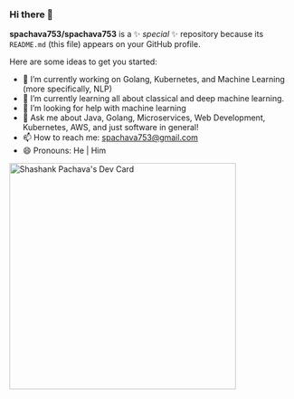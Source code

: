 ### Hi there 👋

**spachava753/spachava753** is a ✨ _special_ ✨ repository because its `README.md` (this file) appears on your GitHub profile.

Here are some ideas to get you started:

- 🔭 I’m currently working on Golang, Kubernetes, and Machine Learning (more specifically, NLP)
- 🌱 I’m currently learning all about classical and deep machine learning.
- 🤔 I’m looking for help with machine learning
- 💬 Ask me about Java, Golang, Microservices, Web Development, Kubernetes, AWS, and just software in general!
- 📫 How to reach me: spachava753@gmail.com
- 😄 Pronouns: He | Him

<a href="https://app.daily.dev/spachava"><img src="https://api.daily.dev/devcards/b8b6ab1d0ee1451e921970121d32a600.png?r=kb6" width="400" alt="Shashank Pachava's Dev Card"/></a>
